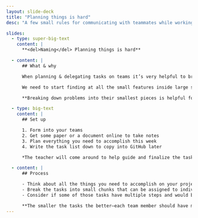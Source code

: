 ```yaml
---
layout: slide-deck
title: "Planning things is hard"
desc: "A few small rules for communicating with teammates while working on software & design projects."

slides:
  - type: super-big-text
    content: |
      **<del>Naming</del> Planning things is hard**

  - content: |
      ## What & why

      When planning & delegating tasks on teams it’s very helpful to break the problem down into small, manageable chunks that individual team members can achieve.

      We need to start finding at all the small features inside large software projects—to help plan our Sprints.

      **Breaking down problems into their smallest pieces is helpful for planning—and coincidentally coding.**

  - type: big-text
    content: |
      ## Set up

      1. Form into your teams
      2. Get some paper or a document online to take notes
      3. Plan everything you need to accomplish this week
      4. Write the task list down to copy into GitHub later

      *The teacher will come around to help guide and finalize the tasks before moving them into GitHub Issues*

  - content: |
      ## Process

      - Think about all the things you need to accomplish on your project for the upcoming Sprint
      - Break the tasks into small chunks that can be assigned to individual teammates
      - Consider if some of those tasks have multiple steps and would benefit from a to-do list

      **The smaller the tasks the better—each team member should have multiple tasks assigned to them**
---
```

